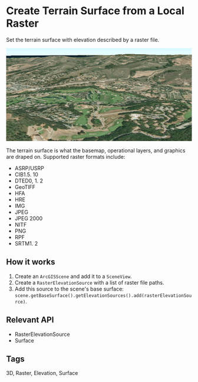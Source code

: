# Create Terrain Surface from a Local Raster

Set the terrain surface with elevation described by a raster file.

![](CreateTerrainSurfaceFromLocalRaster.png)

The terrain surface is what the basemap, operational layers, and graphics are draped on. Supported raster formats include:

*   ASRP/USRP
*   CIB1.5.  10
*   DTED0, 1.  2
*   GeoTIFF
*   HFA
*   HRE
*   IMG
*   JPEG
*   JPEG 2000
*   NITF
*   PNG
*   RPF
*   SRTM1.  2

## How it works

1.  Create an `ArcGISScene` and add it to a `SceneView`.
2.  Create a `RasterElevationSource` with a list of raster file paths.
3.  Add this source to the scene's base surface: `scene.getBaseSurface().getElevationSources().add(rasterElevationSource)`.

## Relevant API

*   RasterElevationSource
*   Surface

<h2 id="tags">Tags</h2>
3D, Raster, Elevation, Surface
